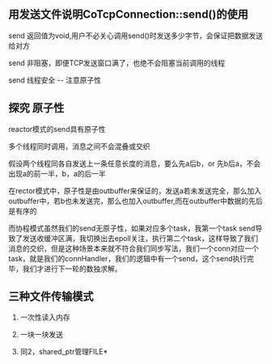 ## 用发送文件说明CoTcpConnection::send()的使用

send 返回值为void,用户不必关心调用send()时发送多少字节，会保证把数据发送给对方

send 非阻塞，即便TCP发送窗口满了，也绝不会阻塞当前调用的线程

send 线程安全  -- 注意原子性

## 探究 原子性

reactor模式的send具有原子性

多个线程同时调用，消息之间不会混叠或交织

假设两个线程同各自发送上一条任意长度的消息，要么先a后b，or 先b后a，不会出现a的前一半，b，a的后一半

在rector模式中，原子性是由outbuffer来保证的，发送a若未发送完全，那么加入outbuffer中，若b也未发送完，那么也加入outbuffer,而在outbuffer中数据的先后是有序的

而协程模式虽然我们的send无原子性，如果对应多个task，我第一个task send导致了发送收缓冲区满，我切换出去epoll关注，执行第二个task，这样导致了我们消息的交织，但是这种场景本来就不符合我们同步写法，我们一个conn对应一个task，就是我们的connHandler，我们的逻辑中有一个send，这个send执行完毕，我们才进行下一轮的数独求解。

## 三种文件传输模式

1. 一次性读入内存

2. 一块一块发送

3. 同2，shared_ptr管理FILE*


